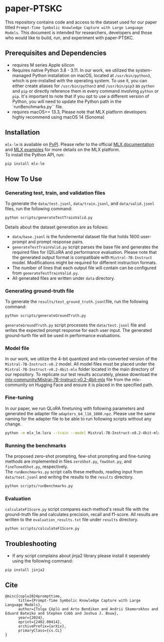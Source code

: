 # paper-PTSKC
This repository contains code and access to the dataset used for our paper titled `Prompt-Time Symbolic Knowledge Capture with Large Language Models`. 
This document is intended for researchers, developers and those who would like to build, run, and experiment with paper-PTSKC.  

## Prerequisites and Dependencies

* requires M series Apple silicon 
* Requires native Python 3.8 - 3.11. In our work, we utilized the system-managed Python installation on macOS, located at `/usr/bin/python3`, which is pre-installed with the operating system. To use it, you can either create aliases for `/usr/bin/python3` and `/usr/bin/pip3` as `python` and `pip` or directly reference them in every command involving `python` or `pip`. It's important to note that if you opt to use a different version of Python, you will need to update the Python path in the `runBenchmarks.py`` file.  
* requires macOS>= 13.3, Please note that MLX platform developers highly recommend using macOS 14 (Sonoma)

## Installation

`mlx-lm` is available on [PyPI]. Please refer to the official [MLX documentation] and  [MLX examples] for more details on the MLX platform.  
To install the Python API, run:

```bash
pip install mlx-lm
```

## How To Use

### Generating test, train, and validation files
To generate the `data/test.jsonl`, `data/train.jsonl`, and `data/valid.jsonl` files, run the following command:

```bash
python scripts/generateTestTrainValid.py
```

Details about the dataset generation are as follows: 
* `data/base.jsonl` is the fundemental dataset file that holds 1600 user-prompt and prompt response pairs.
* `generateTestTrainValid.py` script parses the base file and generates the required files for (Q)LoRA and performance evaluation. Please note that the generated output format is compatibale with `Mistral-7B-Instruct` model. Modifications might be required for different instruction formats.
* The number of lines that each output file will contain can be configured from `generateTestTrainValid.py`.
* All generated files are written under `data` directory.

### Generating ground-truth file
To generate the `results/test_ground_truth.jsonl`file, run the following command:

```bash
python scripts/generateGroundTruth.py 
```

`generateGroundTruth.py` script processes the `data/test.jsonl` file and writes the expected prompt response for each user input. The generated ground-turth file will be used in performance evaluations.

### Model file
In our work, we utilize the 4-bit quantized and mlx-converted version of the `Mistral-7B-Instruct-v0.2` model. All model files must be placed under the `Mistral-7B-Instruct-v0.2-4bit-mlx` folder located in the main directory of our repository. To replicate our test results accurately, please download the [mlx-community/Mistral-7B-Instruct-v0.2-4bit-mlx] file from the mlx-community on Hugging Face and ensure it is placed in the specified path.

### Fine-tuning
In our paper, we run QLoRA finetuning with following parameters and generated the adapter file `adapters_b4_l16_1000.npz`. Please use the same naming for the adapter file to be able to run following scripts without any change.

```bash
python -m mlx_lm.lora --train --model Mistral-7B-Instruct-v0.2-4bit-mlx --iters 1000 --data ./data --batch-size 4 --lora-layers 16 --adapter-file adapters_b4_l16_1000.npz
```

### Running the benchmarks
The proposed zero-shot prompting, few-shot prompting and fine-tuning methods are implemented in files `zeroShot.py`, `fewShot.py`, and `fineTunedShot.py`, respectively.  
The `runBenchmarks.py` script calls these methods, reading input from `data/test.jsonl` and writing the results to the `results` directory.

```bash
python scripts/runBenchmarks.py
```

### Evaluation
`calculateF1Score.py` script compares each method's result file with the ground-truth file and calculates precision, recall and f1-score. All results are written to the `evaluation_results.txt` file under `results` directory.

```bash
python scripts/calculateF1Score.py
```

## Troubleshooting
* If any script complains about jinja2 library please install it seperately using the following command:
```bash
pip install jinja2
```

## Cite
```
@misc{coplu2024prompttime,
      title={Prompt-Time Symbolic Knowledge Capture with Large Language Models}, 
      author={Tolga Çöplü and Arto Bendiken and Andrii Skomorokhov and Eduard Bateiko and Stephen Cobb and Joshua J. Bouw},
      year={2024},
      eprint={2402.00414},
      archivePrefix={arXiv},
      primaryClass={cs.CL}
}
```


[PyPI]: https://pypi.org/project/mlx-lm/
[MLX documentation]: https://ml-explore.github.io/mlx/build/html/install.html
[MLX examples]: https://github.com/ml-explore/mlx-examples
[mlx-community/Mistral-7B-Instruct-v0.2-4bit-mlx]: https://huggingface.co/mlx-community/Mistral-7B-Instruct-v0.2-4bit-mlx/tree/main
